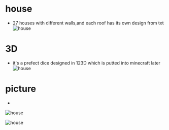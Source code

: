 # house
* 27 houses with different walls,and each roof has its own design from txt
![house](https://github.com/shiep18/EIS2020/blob/master/students/CaoJiaYang/house/house.jpg)
# 3D
* it's a prefect dice designed in 123D which is putted into minecraft later
![house](https://github.com/shiep18/EIS2020/blob/master/students/CaoJiaYang/3D/mylogo.png)
# picture
* 
![house](https://github.com/shiep18/EIS2020/blob/master/students/CaoJiaYang/picture/mypic.png)

![house](https://github.com/shiep18/EIS2020/blob/master/students/CaoJiaYang/picture/together.png)
